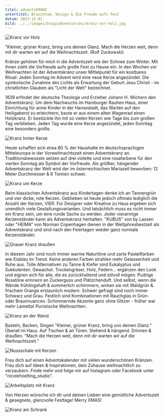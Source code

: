 ```yaml
---
titel: adventsKRANZ
untertitel: Brauchtum, Design & die Freude aufs Fest
datum: 2023-12-01
bild: ../../images/blog/adventskranz/kranz-vor-holz.jpg
---
```


![Kranz vor Holz](../../images/blog/adventskranz/kranz-vor-holz.jpg)

"Kleiner, grüner Kranz, bring uns deinen Glanz.
Mach die Herzen weit, denn mit dir warten wir auf die Weihnachtszeit.
(Rolf Zuckowski)

Kränze gehören für mich in die Adventszeit wie der Schnee zum Winter. Mit ihnen zieht die Vorfreude aufs große Fest zu Hause ein. In den Wochen vor Weihnachten ist der Adventskranz unser Mittelpunkt für ein kostbares Ritual: Jeden Sonntag im Advent wird eine neue Kerze angezündet. Die symbolische Zunahme des Lichts als Erwartung der Geburt Jesu Christi - im christlichen Glauben als "Licht der Welt" bezeichnet.

1839 erfindet der deutsche Theologe und Erzieher Johann H. Wichern den Adventskranz. Um dem Nachwuchs im Hamburger Rauhen Haus, einer Einrichtung für arme Kinder in der Hansestadt, das Warten auf den Heiligabend zu erleichtern, baute er aus einem alten Wagenrad einen Holzkranz. Er bestückte ihn mit so vielen Kerzen wie Tage bis zum großen Tag verblieben. Jeden Tag wurde eine Kerze angezündet, jeden Sonntag eine besonders große.

![Kranz hinter Kerze](../../images/blog/adventskranz/kranz-hinter-kerze.jpg)

Heute schaffen sich etwa 80 % der Haushalte im deutschsprachigen Mitteleuropa in der Vorweihnachtszeit einen Adventskranz an. Traditionsbewusste setzen auf drei violette und eine rosafarbene für den vierten Sonntag als Symbol der Vorfreude. Als größter, hängender Adventskranz der Welt wird der im österreichischen Mariazell beworben: 12 Meter Durchmesser & 6 Tonnen schwer.

![Kranz um Kerze](../../images/blog/adventskranz/kranz-um-kerze.jpg)

Beim klassischen Adventskranz aus Kindertagen denke ich an Tannengrün und vier dicke, rote Kerzen. Geblieben ist heute jedoch oftmals lediglich die Anzahl der Kerzen, VIER. Für Designer oder Kreative zu Haus ergeben sich unendlich viele Gestaltungsvarianten. Und tatsächlich muss es nicht immer ein Kranz sein, um eine runde Sache zu werden. Jeder vierarmige Kerzenständer kann als Adventskranz herhalten. "KUBUS" von by Lassen oder "HEIMA" von Norman Copenhagen dienen in der Weltjahresbestzeit als Adventskranz und sind nach den Feiertagen wieder ganz normale Kerzenständer.

![Grauer Kranz draußen](../../images/blog/adventskranz/grauer-kranz.jpg)

In diesem Jahr sind noch immer warme Naturtöne und zarte Pastellfarben wie Eisblau im Trend. Keine anderen Farben strahlen mehr Gelassenheit und Ruhe aus. Tolle Alternativen zu Tanne & Kiefer sind Eukalyptus und Sukkulenten. Gewachst. Trockengräser, Holz, Federn... ergänzen den Look und eignen sich für alle, die es zurückhaltend und stilvoll mögen. Pudrige Rosatöne erinnern an Zuckerguss und Plätzchenduft. Und selbst, wenn die Wände frühlingshaft & sommerlich schimmern, wirken sie mit Waldgrün & frischem Orange erstaunlich modern. Schwer gefragt sind noch immer Schwarz und Grau. Festlich sind Kombinationen mit Rauchglas in Grün- oder Braunnuancen. Schimmernde Akzente ganz ohne Glitzer - früher war mehr Lametta! Puristische Weihnachten.

![Kranz an der Wand](../../images/blog/adventskranz/wandkranz.jpg)

Basteln, Backen, Singen "Kleiner, grüner Kranz, bring uns deinen Glanz."
Überall im Haus. Auf Tischen & an Türen. Stehend & hängend. Drinnen & draußen.
"Mach die Herzen weit, denn mit dir warten wir auf die Weihnachtszeit."

![Nussschale mit Kerzen](../../images/blog/adventskranz/nusschale.jpg)

Freu dich auf einen Adventskalender mit vielen wunderschönen Kränzen. Freu dich auf Ideen & Inspirationen, dein Zuhause weihnachtlich zu verzaubern. Finde mehr und folge mir auf Instagram oder Facebook unter "nicolehoelting_studio".

![Arbeitsplatz mit Kranz](../../images/blog/adventskranz/kranz-am-arbeitsplatz.jpg)

Von Herzen wünsche ich dir und deinen Lieben eine gemütliche Adventszeit & gesegnete, glanzvolle Festtage! Merry XMAS!

![Kranz am Schrank](../../images/blog/adventskranz/weisser-kranz-am-schrank.jpg)
